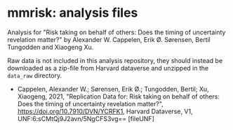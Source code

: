 # mmrisk: analysis files

Analysis for "Risk taking on behalf of others: Does the timing of uncertainty revelation matter?" by Alexander W. Cappelen, Erik Ø. Sørensen, Bertil Tungodden and Xiaogeng Xu.

Raw data is not included in this analysis repository, they should instead be 
downloaded as a zip-file from Harvard dataverse and unzipped in the `data_raw` directory.

- Cappelen, Alexander W.; Sørensen, Erik Ø.; Tungodden, Bertil; Xu, Xiaogeng, 2021, "Replication Data for: Risk taking on behalf of others: Does the timing of uncertainty revelation matter?", https://doi.org/10.7910/DVN/YCRFK1, Harvard Dataverse, V1, UNF:6:sCMtQj9J2avn/5NgCFS3vg== [fileUNF]

